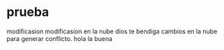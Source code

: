 # prueba
modificasion
modificasion en la nube 
dios te bendiga
cambios en la nube para generar conflicto.
hola la buena
